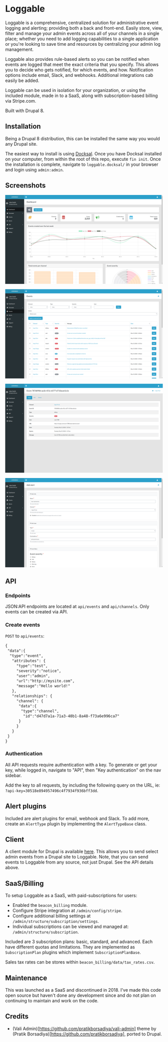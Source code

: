 # Loggable

Loggable is a comprehensive, centralized solution for administrative event logging and alerting; providing both a back and front-end. Easily store, view, filter and manage your admin events across all of your channels in a single place; whether you need to add logging capabilities to a single application or you're looking to save time and resources by centralizing your admin log management.

Loggable also provides rule-based alerts so you can be notified when events are logged that meet the exact criteria that you specify. This allows you to decide who gets notified, for which events, and how. Notification options include email, Slack, and webhooks. Additional integrations cab easily be added.

Loggable can be used in isolation for your organization, or using the included module, made in to a SaaS, along with subscription-based billing via Stripe.com.

Built with Drupal 8.

## Installation

Being a Drupal 8 distribution, this can be installed the same way you would any Drupal site.

The easiest way to install is using [Docksal](https://docksal.io/). Once you have Docksal installed on your computer, from within the root of this repo, execute `fin init`. Once the installation is complete, navigate to `loggable.docksal/` in your browser and login using `admin:admin`.

## Screenshots

![Dashboard](screenshots/dashboard.png)

![Events](screenshots/events.png)

![Event](screenshots/event.png)

![Alert](screenshots/add_alert.png)

## API

### Endpoints

JSON:API endpoints are located at `api/events` and `api/channels`. Only events can be created via API.

### Create events

`POST` to `api/events`:

```
{
 "data":{
  "type":"event",
   "attributes": {
     "type":"test",
     "severity":"notice",
     "user":"admin",
     "url":"http://mysite.com",
     "message":"Hello world!"
   },
   "relationships": {
     "channel": {
      "data":{
       "type":"channel",
        "id":"d47d7a1a-71a3-40b1-8a48-f73a6e996ca7"
      }
     }
   }
 }
}
```

### Authentication

All API requests require authentication with a key. To generate or get your key, while logged in, navigate to "API", then "Key authentication" on the nav sidebar.

Add the key to all requests, by including the following query on the URL, ie: `?api-key=30518e894957496c4f7934f936bff3dd`.

## Alert plugins

Included are alert plugins for email, webhook and Slack. To add more, create an `AlertType` plugin by implementing the `AlertTypeBase` class.

## Client

A client module for Drupal is available [here](https://www.drupal.org/project/loggable). This allows you to send select admin events from a Drupal site to Loggable. Note, that you can send events to Loggable from any source, not just Drupal. See the API details above.

## SaaS/Billing

To setup Loggable as a SaaS, with paid-subscriptions for users:
* Enabled the `beacon_billing` module.
* Configure Stripe integration at `/admin/config/stripe`.
* Configure additional billing settings at `/admin/structure/subscription/settings`.
* Individual subscriptions can be viewed and managed at: `/admin/structure/subscription`.

Included are 3 subscription plans: basic, standard, and advanced. Each have different quotas and limitations. They are implemented as `SubscriptionPlan` plugins which implement `SubscriptionPlanBase`.

Sales tax rates can be stores within `beacon_billing/data/tax_rates.csv`.

## Maintenance

This was launched as a SaaS and discontinued in 2018. I've made this code open source but haven't done any development since and do not plan on continuing to maintain and work on the code.

## Credits

* (Vali Admin)[https://github.com/pratikborsadiya/vali-admin] theme by (Pratik Borsadiya)[https://github.com/pratikborsadiya], ported to Drupal.